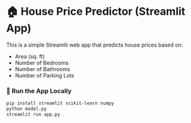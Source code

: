 # 🏠 House Price Predictor (Streamlit App)

This is a simple Streamlit web app that predicts house prices based on:

- Area (sq. ft)
- Number of Bedrooms
- Number of Bathrooms
- Number of Parking Lots

### 🚀 Run the App Locally

```bash
pip install streamlit scikit-learn numpy
python model.py
streamlit run app.py
